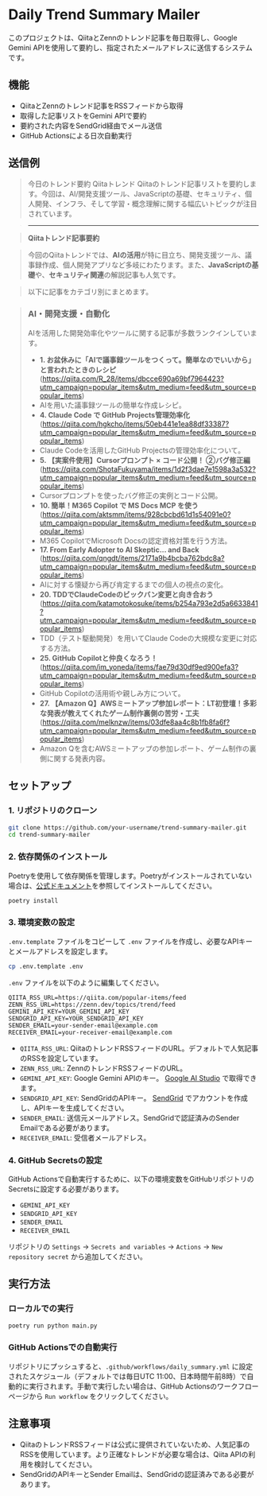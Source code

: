 # Daily Trend Summary Mailer

このプロジェクトは、QiitaとZennのトレンド記事を毎日取得し、Google Gemini APIを使用して要約し、指定されたメールアドレスに送信するシステムです。

## 機能

- QiitaとZennのトレンド記事をRSSフィードから取得
- 取得した記事リストをGemini APIで要約
- 要約された内容をSendGrid経由でメール送信
- GitHub Actionsによる日次自動実行

## 送信例

> 今日のトレンド要約
> Qiitaトレンド
> Qiitaのトレンド記事リストを要約します。今回は、AI/開発支援ツール、JavaScriptの基礎、セキュリティ、個人開発、インフラ、そして学習・概念理解に関する幅広いトピックが注目されています。

> ---

> **Qiitaトレンド記事要約**

> 今回のQiitaトレンドでは、**AIの活用**が特に目立ち、開発支援ツール、議事録作成、個人開発アプリなど多岐にわたります。また、**JavaScriptの基礎**や、**セキュリティ関連**の解説記事も人気です。

> 以下に記事をカテゴリ別にまとめます。

> ### AI・開発支援・自動化
> AIを活用した開発効率化やツールに関する記事が多数ランクインしています。
> * **1. お盆休みに「AIで議事録ツールをつくって。簡単なのでいいから」と言われたときのレシピ** (https://qiita.com/R_28/items/dbcce690a69bf7964423?utm_campaign=popular_items&utm_medium=feed&utm_source=popular_items)
> * AIを用いた議事録ツールの簡単な作成レシピ。
> * **4. Claude Code で GitHub Projects管理効率化** (https://qiita.com/hgkcho/items/50eb441e1ea88df33387?utm_campaign=popular_items&utm_medium=feed&utm_source=popular_items)
> * Claude Codeを活用したGitHub Projectsの管理効率化について。
> * **5. 【実案件使用】Cursorプロンプト × コード公開！ ②バグ修正編** (https://qiita.com/ShotaFukuyama/items/1d2f3dae7e1598a3a532?utm_campaign=popular_items&utm_medium=feed&utm_source=popular_items)
> * Cursorプロンプトを使ったバグ修正の実例とコード公開。
> * **10. 簡単！M365 Copilot で MS Docs MCP を使う** (https://qiita.com/aktsmm/items/928cbcbd61d1s54091e0?utm_campaign=popular_items&utm_medium=feed&utm_source=popular_items)
> * M365 CopilotでMicrosoft Docsの認定資格対策を行う方法。
> * **17. From Early Adopter to AI Skeptic... and Back** (https://qiita.com/qngdt/items/2171a9b4bcba762bdc8a?utm_campaign=popular_items&utm_medium=feed&utm_source=popular_items)
> * AIに対する懐疑から再び肯定するまでの個人の視点の変化。
> * **20. TDDでClaudeCodeのビックバン変更と向き合おう** (https://qiita.com/katamotokosuke/items/b254a793e2d5a6633841?utm_campaign=popular_items&utm_medium=feed&utm_source=popular_items)
> * TDD（テスト駆動開発）を用いてClaude Codeの大規模な変更に対応する方法。
> * **25. GitHub Copilotと仲良くなろう！** (https://qiita.com/im_yoneda/items/fae79d30df9ed900efa3?utm_campaign=popular_items&utm_medium=feed&utm_source=popular_items)
> * GitHub Copilotの活用術や親しみ方について。
> * **27. 【Amazon Q】AWSミートアップ参加レポート：LT初登壇！多彩な発表が教えてくれたゲーム制作裏側の苦労・工夫** (https://qiita.com/melknzw/items/03dfe8aa4c8b1fb8fa6f?utm_campaign=popular_items&utm_medium=feed&utm_source=popular_items)
> * Amazon Qを含むAWSミートアップの参加レポート、ゲーム制作の裏側に関する発表内容。

## セットアップ

### 1. リポジトリのクローン

```bash
git clone https://github.com/your-username/trend-summary-mailer.git
cd trend-summary-mailer
```

### 2. 依存関係のインストール

Poetryを使用して依存関係を管理します。Poetryがインストールされていない場合は、[公式ドキュメント](https://python-poetry.org/docs/#installation)を参照してインストールしてください。

```bash
poetry install
```

### 3. 環境変数の設定

`.env.template` ファイルをコピーして `.env` ファイルを作成し、必要なAPIキーとメールアドレスを設定します。

```bash
cp .env.template .env
```

`.env` ファイルを以下のように編集してください。

```
QIITA_RSS_URL=https://qiita.com/popular-items/feed
ZENN_RSS_URL=https://zenn.dev/topics/trend/feed
GEMINI_API_KEY=YOUR_GEMINI_API_KEY
SENDGRID_API_KEY=YOUR_SENDGRID_API_KEY
SENDER_EMAIL=your-sender-email@example.com
RECEIVER_EMAIL=your-receiver-email@example.com
```

- `QIITA_RSS_URL`: QiitaのトレンドRSSフィードのURL。デフォルトで人気記事のRSSを設定しています。
- `ZENN_RSS_URL`: ZennのトレンドRSSフィードのURL。
- `GEMINI_API_KEY`: Google Gemini APIのキー。 [Google AI Studio](https://aistudio.google.com/app/apikey) で取得できます。
- `SENDGRID_API_KEY`: SendGridのAPIキー。 [SendGrid](https://sendgrid.com/) でアカウントを作成し、APIキーを生成してください。
- `SENDER_EMAIL`: 送信元メールアドレス。SendGridで認証済みのSender Emailである必要があります。
- `RECEIVER_EMAIL`: 受信者メールアドレス。

### 4. GitHub Secretsの設定

GitHub Actionsで自動実行するために、以下の環境変数をGitHubリポジトリのSecretsに設定する必要があります。

- `GEMINI_API_KEY`
- `SENDGRID_API_KEY`
- `SENDER_EMAIL`
- `RECEIVER_EMAIL`

リポジトリの `Settings` -> `Secrets and variables` -> `Actions` -> `New repository secret` から追加してください。

## 実行方法

### ローカルでの実行

```bash
poetry run python main.py
```

### GitHub Actionsでの自動実行

リポジトリにプッシュすると、`.github/workflows/daily_summary.yml` に設定されたスケジュール（デフォルトでは毎日UTC 11:00、日本時間午前8時）で自動的に実行されます。手動で実行したい場合は、GitHub Actionsのワークフローページから `Run workflow` をクリックしてください。

## 注意事項

- QiitaのトレンドRSSフィードは公式に提供されていないため、人気記事のRSSを使用しています。より正確なトレンドが必要な場合は、Qiita APIの利用を検討してください。
- SendGridのAPIキーとSender Emailは、SendGridの認証済みである必要があります。
